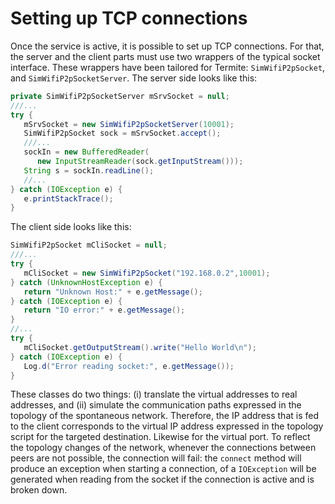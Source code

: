# Setting up TCP connections
Once the service is active, it is possible to set up TCP connections. For that, the server and the client parts
must use two wrappers of the typical socket interface. These wrappers have been tailored for Termite:
`SimWifiP2pSocket`, and `SimWifiP2pSocketServer`. The server side looks like this:

```java
private SimWifiP2pSocketServer mSrvSocket = null;
///...
try {
   mSrvSocket = new SimWifiP2pSocketServer(10001);
   SimWifiP2pSocket sock = mSrvSocket.accept();
   ///...
   sockIn = new BufferedReader(
      new InputStreamReader(sock.getInputStream()));
   String s = sockIn.readLine();
   //...
} catch (IOException e) {
   e.printStackTrace();
}
```

The client side looks like this:

```java
SimWifiP2pSocket mCliSocket = null;
///...
try {
   mCliSocket = new SimWifiP2pSocket("192.168.0.2",10001);
} catch (UnknownHostException e) {
   return "Unknown Host:" + e.getMessage();
} catch (IOException e) {
   return "IO error:" + e.getMessage();
}
//...
try {
   mCliSocket.getOutputStream().write("Hello World\n");
} catch (IOException e) {
   Log.d("Error reading socket:", e.getMessage());
}
```

These classes do two things: (i) translate the virtual addresses to real addresses, and (ii) simulate the
communication paths expressed in the topology of the spontaneous network. Therefore, the IP address
that is fed to the client corresponds to the virtual IP address expressed in the topology script for the
targeted destination. Likewise for the virtual port. To reflect the topology changes of the network,
whenever the connections between peers are not possible, the connection will fail: the `connect` method
will produce an exception when starting a connection, of a `IOException` will be generated when reading
from the socket if the connection is active and is broken down.
